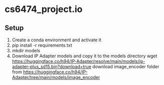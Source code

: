 # cs6474_project.io
## Setup
1. Create a conda environment and activate it
2. pip install -r requirements.txt
3. mkdir models
4. Download IP Adapter models and copy it to the models directory
    wget https://huggingface.co/h94/IP-Adapter/resolve/main/models/ip-adapter-plus_sd15.bin?download=true
    download image_encoder folder from https://huggingface.co/h94/IP-Adapter/tree/main/models/image_encoder

